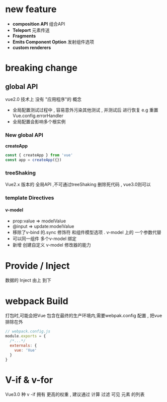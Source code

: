 # new feature

- **composition API**  组合API
- **Teleport** 元素传送
- **Fragments** 
- **Emits Component Option** 发射组件选项
- **custom renderers** 

# breaking change

## global API

vue2.0 技术上 没有 "应用程序"的 概念

- 全局配置测试过程中 , 容易意外污染其他测试 , 并测试后 进行恢复 e.g 重置Vue.config.errorHandler
- 全局配置会影响多个根实例

### New global API

**createApp**

```js
const { createApp } from 'vue'
const app = createApp({})
```

### treeShaking

Vue2.x 版本的 全局API ,不可通过treeShaking 删除死代码 , vue3.0则可以

### template Directives

#### v-model 

- prop:value  => modelValue
- @input => update:modelValue
- 移除了v-bind 的.sync 修饰符 和组件模型选项 . v-model 上的 一个参数代替
- 可以同一组件 多个v-model 绑定
- 新增 创建自定义 v-model 修改器的能力

# Provide / Inject

数据的 Inject 由上 到下

# webpack Build

打包时,可能会把Vue 包含在最终的生产环境内,需要webpak.config 配置 , 把vue 排除在外 

```js
// webpack.config.js
module.exports = {
  /*...*/
  externals: {
    vue: 'Vue'
  }
}
```

# V-if & v-for

Vue3.0 种 v -if 拥有 更高的权重 , 建议通过 计算 过滤 可见 元素 的列表